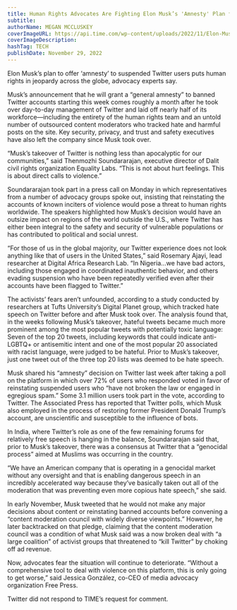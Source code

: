 ```yaml
---
title: Human Rights Advocates Are Fighting Elon Musk’s 'Amnesty' Plan for Suspended Twitter Users
subtitle: 
authorName: MEGAN MCCLUSKEY 
coverImageURL: https://api.time.com/wp-content/uploads/2022/11/Elon-Musk-Twitter-Amnesty.jpg
coverImageDescription: 
hashTag: TECH 
publishDate: November 29, 2022
---
```


Elon Musk’s plan to offer ‘amnesty’ to suspended Twitter users puts human rights in jeopardy across the globe, advocacy experts say.

Musk’s announcement that he will grant a “general amnesty” to banned Twitter accounts starting this week comes roughly a month after he took over day-to-day management of Twitter and laid off nearly half of its workforce—including the entirety of the human rights team and an untold number of outsourced content moderators who tracked hate and harmful posts on the site. Key security, privacy, and trust and safety executives have also left the company since Musk took over.

“Musk’s takeover of Twitter is nothing less than apocalyptic for our communities,” said Thenmozhi Soundararajan, executive director of Dalit civil rights organization Equality Labs. “This is not about hurt feelings. This is about direct calls to violence.”

Soundararajan took part in a press call on Monday in which representatives from a number of advocacy groups spoke out, insisting that reinstating the accounts of known inciters of violence would pose a threat to human rights worldwide. The speakers highlighted how Musk’s decision would have an outsize impact on regions of the world outside the U.S., where Twitter has either been integral to the safety and security of vulnerable populations or has contributed to political and social unrest.

“For those of us in the global majority, our Twitter experience does not look anything like that of users in the United States,” said Rosemary Ajayi, lead researcher at Digital Africa Research Lab. “In Nigeria…we have bad actors, including those engaged in coordinated inauthentic behavior, and others evading suspension who have been repeatedly verified even after their accounts have been flagged to Twitter.”

The activists’ fears aren’t unfounded, according to a study conducted by researchers at Tufts University’s Digital Planet group, which tracked hate speech on Twitter before and after Musk took over. The analysis found that, in the weeks following Musk’s takeover, hateful tweets became much more prominent among the most popular tweets with potentially toxic language: Seven of the top 20 tweets, including keywords that could indicate anti-LGBTQ+ or antisemitic intent and one of the most popular 20 associated with racist language, were judged to be hateful. Prior to Musk’s takeover, just one tweet out of the three top 20 lists was deemed to be hate speech.

Musk shared his “amnesty” decision on Twitter last week after taking a poll on the platform in which over 72% of users who responded voted in favor of reinstating suspended users who “have not broken the law or engaged in egregious spam.” Some 3.1 million users took part in the vote, according to Twitter. The Associated Press has reported that Twitter polls, which Musk also employed in the process of restoring former President Donald Trump’s account, are unscientific and susceptible to the influence of bots.

In India, where Twitter’s role as one of the few remaining forums for relatively free speech is hanging in the balance, Soundararajan said that, prior to Musk’s takeover, there was a consensus at Twitter that a “genocidal process” aimed at Muslims was occurring in the country.

“We have an American company that is operating in a genocidal market without any oversight and that is enabling dangerous speech in an incredibly accelerated way because they’ve basically taken out all of the moderation that was preventing even more copious hate speech,” she said.

In early November, Musk tweeted that he would not make any major decisions about content or reinstating banned accounts before convening a “content moderation council with widely diverse viewpoints.” However, he later backtracked on that pledge, claiming that the content moderation council was a condition of what Musk said was a now broken deal with “a large coalition” of activist groups that threatened to “kill Twitter” by choking off ad revenue.

Now, advocates fear the situation will continue to deteriorate. “Without a comprehensive tool to deal with violence on this platform, this is only going to get worse,” said Jessica González, co-CEO of media advocacy organization Free Press.

Twitter did not respond to TIME’s request for comment.